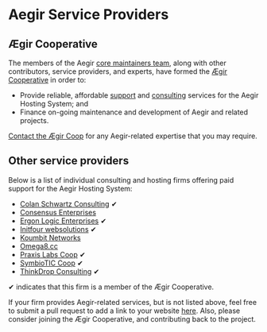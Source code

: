 Aegir Service Providers
=======================


Ægir Cooperative
----------------

The members of the Aegir [core maintainers team](/community/core-team.md), along with other contributors, service providers, and experts, have formed the [Ægir Cooperative](http://aegir.coop) in order to:

* Provide reliable, affordable [support](http://aegir.coop/operations/services/support/) and [consulting](http://aegir.coop/operations/services/consulting/) services for the Aegir Hosting System; and
* Finance on-going maintenance and development of Aegir and related projects.

[Contact the Ægir Coop](<maillto:info@aegir.coop>) for any Aegir-related expertise that you may require.


Other service providers
-----------------------

Below is a list of individual consulting and hosting firms offering paid support for the Aegir Hosting System:

* [Colan Schwartz Consulting](https://colan.consulting/) ✔
* [Consensus Enterprises](https://consensus.enterprises/)
* [Ergon Logic Enterprises](http://ergonlogic.com) ✔
* [Initfour websolutions](https://www.initfour.nl) ✔
* [Koumbit Networks](https://www.koumbit.org)
* [Omega8.cc](https://omega8.cc/)
* [Praxis Labs Coop](https://praxis.coop) ✔
* [SymbioTIC Coop](https://www.symbiotic.coop) ✔
* [ThinkDrop Consulting](http://www.thinkdrop.net) ✔

✔ indicates that this firm is a member of the Ægir Cooperative.

If your firm provides Aegir-related services, but is not listed above, feel free to submit a pull request to add a link to your website [here](https://github.com/aegir-project/documentation). Also, please consider joining the Ægir Cooperative, and contributing back to the project.
